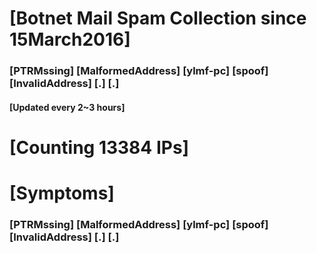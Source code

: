 # [Botnet Mail Spam Collection since 15March2016]
### [PTRMssing] [MalformedAddress] [ylmf-pc] [spoof] [InvalidAddress] [.] [.]
#### [Updated every 2~3 hours]

# [Counting 13384 IPs]

# [Symptoms] 
###   [PTRMssing] [MalformedAddress] [ylmf-pc] [spoof] [InvalidAddress] [.] [.]
